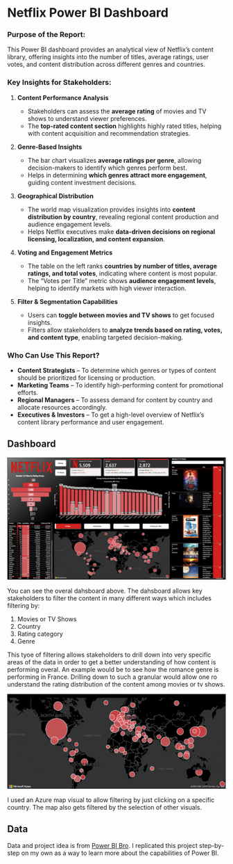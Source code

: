 # Netflix Power BI Dashboard

### **Purpose of the Report:**  
This Power BI dashboard provides an analytical view of Netflix’s content library, offering insights into the number of titles, average ratings, user votes, and content distribution across different genres and countries.  

### **Key Insights for Stakeholders:**  

1. **Content Performance Analysis**  
   - Stakeholders can assess the **average rating** of movies and TV shows to understand viewer preferences.  
   - The **top-rated content section** highlights highly rated titles, helping with content acquisition and recommendation strategies.  

2. **Genre-Based Insights**  
   - The bar chart visualizes **average ratings per genre**, allowing decision-makers to identify which genres perform best.  
   - Helps in determining **which genres attract more engagement**, guiding content investment decisions.  

3. **Geographical Distribution**  
   - The world map visualization provides insights into **content distribution by country**, revealing regional content production and audience engagement levels.  
   - Helps Netflix executives make **data-driven decisions on regional licensing, localization, and content expansion**.  

4. **Voting and Engagement Metrics**  
   - The table on the left ranks **countries by number of titles, average ratings, and total votes**, indicating where content is most popular.  
   - The “Votes per Title” metric shows **audience engagement levels**, helping to identify markets with high viewer interaction.  

5. **Filter & Segmentation Capabilities**  
   - Users can **toggle between movies and TV shows** to get focused insights.  
   - Filters allow stakeholders to **analyze trends based on rating, votes, and content type**, enabling targeted decision-making.  

### **Who Can Use This Report?**  
- **Content Strategists** – To determine which genres or types of content should be prioritized for licensing or production.  
- **Marketing Teams** – To identify high-performing content for promotional efforts.  
- **Regional Managers** – To assess demand for content by country and allocate resources accordingly.  
- **Executives & Investors** – To get a high-level overview of Netflix’s content library performance and user engagement.  

## Dashboard

![Netflix dahsboard](./assets/dashboard_screenshot.png)

You can see the overal dahsboard above. The dahsboard allows key 
stakeholders to filter the content in many different ways which 
includes filtering by:

1. Movies or TV Shows
2. Country
3. Rating category
3. Genre

This tyoe of filtering allows stakeholders to drill down into very 
specific areas of the data in order to get a better understanding 
of how content is performing overal. An example would be to see 
how the romance genre is performing in France. Drilling down to such 
a granular would allow one ro understand the rating distribution 
of the content among movies or tv shows. 

![Azure map](./assets/azure_map.png)

I used an Azure map visual to allow filtering by just clicking 
on a specific country. The map also gets filtered by the 
selection of other visuals. 

## Data
Data and project idea is from [Power BI Bro](https://github.com/powerbibro/powerbibro). 
I replicated this project step-by-step on my own as a way to learn more 
about the capabilities of Power BI. 